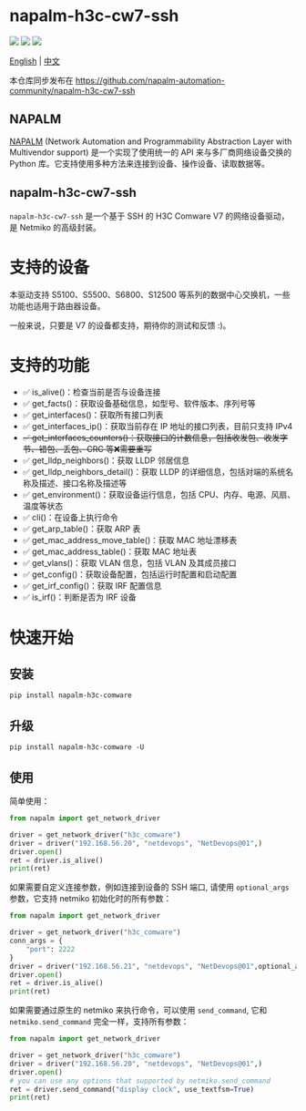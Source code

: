 # napalm-h3c-cw7-ssh

![](https://img.shields.io/pypi/v/napalm-h3c-comware?style=flat-square)
![](https://img.shields.io/pypi/pyversions/napalm-h3c-comware?style=flat-square)
![](https://img.shields.io/pypi/dm/napalm-h3c-comware?style=flat-square)

[English](README.md) | [中文](README_CN.md)

本仓库同步发布在 https://github.com/napalm-automation-community/napalm-h3c-cw7-ssh 

## NAPALM

[NAPALM](https://github.com/napalm-automation/napalm) (Network Automation and Programmability Abstraction Layer with Multivendor support) 是一个实现了使用统一的 API 来与多厂商网络设备交换的 Python 库。它支持使用多种方法来连接到设备、操作设备、读取数据等。


## napalm-h3c-cw7-ssh

`napalm-h3c-cw7-ssh` 是一个基于 SSH 的 H3C Comware V7 的网络设备驱动，是 Netmiko 的高级封装。

# 支持的设备

本驱动支持 S5100、S5500、S6800、S12500 等系列的数据中心交换机，一些功能也适用于路由器设备。

一般来说，只要是 V7 的设备都支持，期待你的测试和反馈 :)。


# 支持的功能

- :white_check_mark: is_alive()：检查当前是否与设备连接
- :white_check_mark: get_facts()：获取设备基础信息，如型号、软件版本、序列号等
- :white_check_mark: get_interfaces()：获取所有接口列表
- :white_check_mark: get_interfaces_ip()：获取当前存在 IP 地址的接口列表，目前只支持 IPv4
- ~~:white_check_mark: get_interfaces_counters()：获取接口的计数信息，包括收发包、收发字节、错包、丢包、CRC 等:x:需要重写~~
- :white_check_mark: get_lldp_neighbors()：获取 LLDP 邻居信息
- :white_check_mark: get_lldp_neighbors_detail()：获取 LLDP 的详细信息，包括对端的系统名称及描述、接口名称及描述等
- :white_check_mark: get_environment()：获取设备运行信息，包括 CPU、内存、电源、风扇、温度等状态
- :white_check_mark: cli()：在设备上执行命令
- :white_check_mark: get_arp_table()：获取 ARP 表
- :white_check_mark: get_mac_address_move_table()：获取 MAC 地址漂移表
- :white_check_mark: get_mac_address_table()：获取 MAC 地址表
- :white_check_mark: get_vlans()：获取 VLAN 信息，包括 VLAN 及其成员接口
- :white_check_mark: get_config()：获取设备配置，包括运行时配置和启动配置
- :white_check_mark: get_irf_config()：获取 IRF 配置信息
- :white_check_mark: is_irf()：判断是否为 IRF 设备


# 快速开始

## 安装

```shell
pip install napalm-h3c-comware
```

## 升级

```shell
pip install napalm-h3c-comware -U
```

## 使用

简单使用：

```python
from napalm import get_network_driver

driver = get_network_driver("h3c_comware")
driver = driver("192.168.56.20", "netdevops", "NetDevops@01",)
driver.open()
ret = driver.is_alive()
print(ret)
```

如果需要自定义连接参数，例如连接到设备的 SSH 端口, 请使用 `optional_args` 参数，它支持 netmiko 初始化时的所有参数：

```python
from napalm import get_network_driver

driver = get_network_driver("h3c_comware")
conn_args = {
    "port": 2222
}
driver = driver("192.168.56.21", "netdevops", "NetDevops@01",optional_args=conn_args)
driver.open()
ret = driver.is_alive()
print(ret)
```

如果需要通过原生的 netmiko 来执行命令，可以使用 `send_command`, 它和 `netmiko.send_command` 完全一样，支持所有参数：

```python
from napalm import get_network_driver

driver = get_network_driver("h3c_comware")
driver = driver("192.168.56.20", "netdevops", "NetDevops@01",)
driver.open()
# you can use any options that supported by netmiko.send_command
ret = driver.send_command("display clock", use_textfsm=True)
print(ret)
```